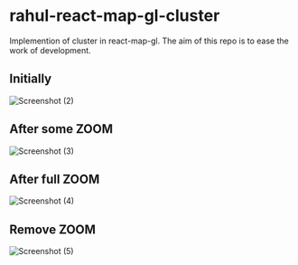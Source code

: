 # rahul-react-map-gl-cluster
Implemention of cluster in react-map-gl. The aim of this repo is to ease the work of development.

## Initially
![Screenshot (2)](https://user-images.githubusercontent.com/54087826/114540301-f83ec480-9c72-11eb-89bd-7ddc7238fc5c.png)


## After some ZOOM
![Screenshot (3)](https://user-images.githubusercontent.com/54087826/114540477-320fcb00-9c73-11eb-9b49-c9c7dcfa1737.png)


## After full ZOOM
![Screenshot (4)](https://user-images.githubusercontent.com/54087826/114540612-5f5c7900-9c73-11eb-9f0b-0956a67a1825.png)

## Remove ZOOM
![Screenshot (5)](https://user-images.githubusercontent.com/54087826/114540723-81ee9200-9c73-11eb-8b5e-b65f576e6913.png)
